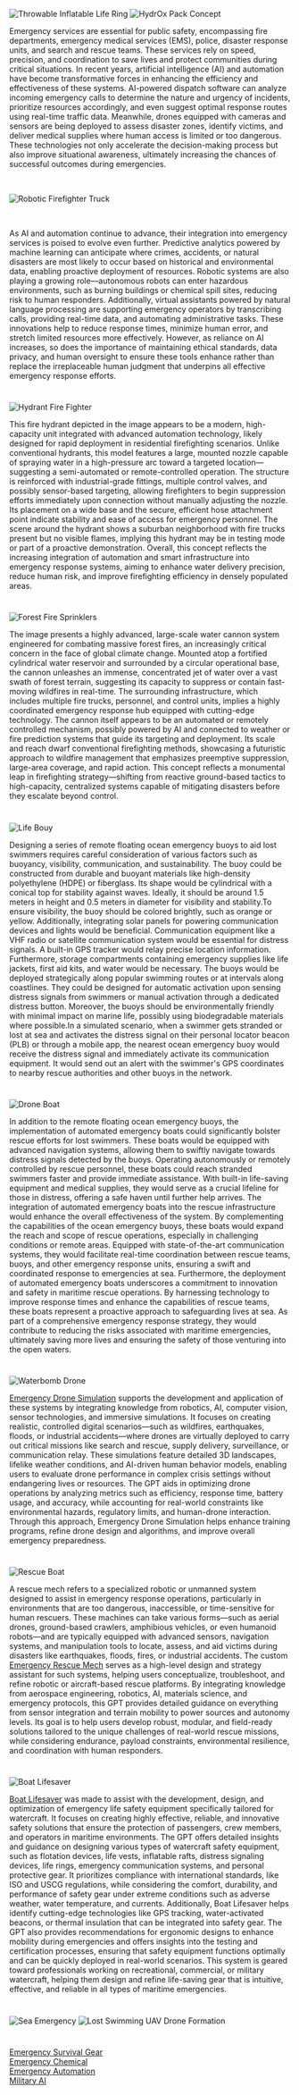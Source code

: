 ![Throwable Inflatable Life Ring](https://github.com/user-attachments/assets/6c843a07-2520-4f32-acb2-ee3e7c7b4bae)
![HydrOx Pack Concept](https://github.com/user-attachments/assets/1e0cba5b-3575-4770-856e-753fb02ed2cf)

Emergency services are essential for public safety, encompassing fire departments, emergency medical services (EMS), police, disaster response units, and search and rescue teams. These services rely on speed, precision, and coordination to save lives and protect communities during critical situations. In recent years, artificial intelligence (AI) and automation have become transformative forces in enhancing the efficiency and effectiveness of these systems. AI-powered dispatch software can analyze incoming emergency calls to determine the nature and urgency of incidents, prioritize resources accordingly, and even suggest optimal response routes using real-time traffic data. Meanwhile, drones equipped with cameras and sensors are being deployed to assess disaster zones, identify victims, and deliver medical supplies where human access is limited or too dangerous. These technologies not only accelerate the decision-making process but also improve situational awareness, ultimately increasing the chances of successful outcomes during emergencies.

<br>

![Robotic Firefighter Truck](https://github.com/user-attachments/assets/73eabadf-d6a3-444d-acf4-546ef79669ad)

<br>

As AI and automation continue to advance, their integration into emergency services is poised to evolve even further. Predictive analytics powered by machine learning can anticipate where crimes, accidents, or natural disasters are most likely to occur based on historical and environmental data, enabling proactive deployment of resources. Robotic systems are also playing a growing role—autonomous robots can enter hazardous environments, such as burning buildings or chemical spill sites, reducing risk to human responders. Additionally, virtual assistants powered by natural language processing are supporting emergency operators by transcribing calls, providing real-time data, and automating administrative tasks. These innovations help to reduce response times, minimize human error, and stretch limited resources more effectively. However, as reliance on AI increases, so does the importance of maintaining ethical standards, data privacy, and human oversight to ensure these tools enhance rather than replace the irreplaceable human judgment that underpins all effective emergency response efforts.

#

![Hydrant Fire Fighter](https://github.com/user-attachments/assets/2ae20bb0-b610-40af-9e63-b717b440e683)

This fire hydrant depicted in the image appears to be a modern, high-capacity unit integrated with advanced automation technology, likely designed for rapid deployment in residential firefighting scenarios. Unlike conventional hydrants, this model features a large, mounted nozzle capable of spraying water in a high-pressure arc toward a targeted location—suggesting a semi-automated or remote-controlled operation. The structure is reinforced with industrial-grade fittings, multiple control valves, and possibly sensor-based targeting, allowing firefighters to begin suppression efforts immediately upon connection without manually adjusting the nozzle. Its placement on a wide base and the secure, efficient hose attachment point indicate stability and ease of access for emergency personnel. The scene around the hydrant shows a suburban neighborhood with fire trucks present but no visible flames, implying this hydrant may be in testing mode or part of a proactive demonstration. Overall, this concept reflects the increasing integration of automation and smart infrastructure into emergency response systems, aiming to enhance water delivery precision, reduce human risk, and improve firefighting efficiency in densely populated areas.

#

![Forest Fire Sprinklers](https://github.com/user-attachments/assets/d482cadd-9c62-48b1-9ec6-3e24c4b1ba5a)

The image presents a highly advanced, large-scale water cannon system engineered for combating massive forest fires, an increasingly critical concern in the face of global climate change. Mounted atop a fortified cylindrical water reservoir and surrounded by a circular operational base, the cannon unleashes an immense, concentrated jet of water over a vast swath of forest terrain, suggesting its capacity to suppress or contain fast-moving wildfires in real-time. The surrounding infrastructure, which includes multiple fire trucks, personnel, and control units, implies a highly coordinated emergency response hub equipped with cutting-edge technology. The cannon itself appears to be an automated or remotely controlled mechanism, possibly powered by AI and connected to weather or fire prediction systems that guide its targeting and deployment. Its scale and reach dwarf conventional firefighting methods, showcasing a futuristic approach to wildfire management that emphasizes preemptive suppression, large-area coverage, and rapid action. This concept reflects a monumental leap in firefighting strategy—shifting from reactive ground-based tactics to high-capacity, centralized systems capable of mitigating disasters before they escalate beyond control.

#

![Life Bouy](https://github.com/user-attachments/assets/81cf9d6c-b399-46c4-b822-7efe066fca04)

Designing a series of remote floating ocean emergency buoys to aid lost swimmers requires careful consideration of various factors such as buoyancy, visibility, communication, and sustainability. The buoy could be constructed from durable and buoyant materials like high-density polyethylene (HDPE) or fiberglass. Its shape would be cylindrical with a conical top for stability against waves. Ideally, it should be around 1.5 meters in height and 0.5 meters in diameter for visibility and stability.To ensure visibility, the buoy should be colored brightly, such as orange or yellow. Additionally, integrating solar panels for powering communication devices and lights would be beneficial. Communication equipment like a VHF radio or satellite communication system would be essential for distress signals. A built-in GPS tracker would relay precise location information. Furthermore, storage compartments containing emergency supplies like life jackets, first aid kits, and water would be necessary. The buoys would be deployed strategically along popular swimming routes or at intervals along coastlines. They could be designed for automatic activation upon sensing distress signals from swimmers or manual activation through a dedicated distress button. Moreover, the buoys should be environmentally friendly with minimal impact on marine life, possibly using biodegradable materials where possible.In a simulated scenario, when a swimmer gets stranded or lost at sea and activates the distress signal on their personal locator beacon (PLB) or through a mobile app, the nearest ocean emergency buoy would receive the distress signal and immediately activate its communication equipment. It would send out an alert with the swimmer's GPS coordinates to nearby rescue authorities and other buoys in the network.

#

![Drone Boat](https://github.com/user-attachments/assets/9f889c4f-a567-4f6a-9d6a-5077d95ad719)

In addition to the remote floating ocean emergency buoys, the implementation of automated emergency boats could significantly bolster rescue efforts for lost swimmers. These boats would be equipped with advanced navigation systems, allowing them to swiftly navigate towards distress signals detected by the buoys. Operating autonomously or remotely controlled by rescue personnel, these boats could reach stranded swimmers faster and provide immediate assistance. With built-in life-saving equipment and medical supplies, they would serve as a crucial lifeline for those in distress, offering a safe haven until further help arrives. The integration of automated emergency boats into the rescue infrastructure would enhance the overall effectiveness of the system. By complementing the capabilities of the ocean emergency buoys, these boats would expand the reach and scope of rescue operations, especially in challenging conditions or remote areas. Equipped with state-of-the-art communication systems, they would facilitate real-time coordination between rescue teams, buoys, and other emergency response units, ensuring a swift and coordinated response to emergencies at sea. Furthermore, the deployment of automated emergency boats underscores a commitment to innovation and safety in maritime rescue operations. By harnessing technology to improve response times and enhance the capabilities of rescue teams, these boats represent a proactive approach to safeguarding lives at sea. As part of a comprehensive emergency response strategy, they would contribute to reducing the risks associated with maritime emergencies, ultimately saving more lives and ensuring the safety of those venturing into the open waters.

#

![Waterbomb Drone](https://github.com/user-attachments/assets/175d0176-9337-4a5d-8d78-3b5d3adbf3e1)

[Emergency Drone Simulation](https://chatgpt.com/g/g-68252adf91548191becb3c77d2ce4ae9-emergency-drone-simulation) supports the development and application of these systems by integrating knowledge from robotics, AI, computer vision, sensor technologies, and immersive simulations. It focuses on creating realistic, controlled digital scenarios—such as wildfires, earthquakes, floods, or industrial accidents—where drones are virtually deployed to carry out critical missions like search and rescue, supply delivery, surveillance, or communication relay. These simulations feature detailed 3D landscapes, lifelike weather conditions, and AI-driven human behavior models, enabling users to evaluate drone performance in complex crisis settings without endangering lives or resources. The GPT aids in optimizing drone operations by analyzing metrics such as efficiency, response time, battery usage, and accuracy, while accounting for real-world constraints like environmental hazards, regulatory limits, and human-drone interaction. Through this approach, Emergency Drone Simulation helps enhance training programs, refine drone design and algorithms, and improve overall emergency preparedness.

#

![Rescue Boat](https://github.com/user-attachments/assets/74d4703a-a9a4-4501-8275-c4785b8477bc)

A rescue mech refers to a specialized robotic or unmanned system designed to assist in emergency response operations, particularly in environments that are too dangerous, inaccessible, or time-sensitive for human rescuers. These machines can take various forms—such as aerial drones, ground-based crawlers, amphibious vehicles, or even humanoid robots—and are typically equipped with advanced sensors, navigation systems, and manipulation tools to locate, assess, and aid victims during disasters like earthquakes, floods, fires, or industrial accidents. The custom [Emergency Rescue Mech](https://chatgpt.com/g/g-682528f2bbfc819188e036323ee89410-emergency-rescue-mech) serves as a high-level design and strategy assistant for such systems, helping users conceptualize, troubleshoot, and refine robotic or aircraft-based rescue platforms. By integrating knowledge from aerospace engineering, robotics, AI, materials science, and emergency protocols, this GPT provides detailed guidance on everything from sensor integration and terrain mobility to power sources and autonomy levels. Its goal is to help users develop robust, modular, and field-ready solutions tailored to the unique challenges of real-world rescue missions, while considering endurance, payload constraints, environmental resilience, and coordination with human responders.

#

![Boat Lifesaver](https://github.com/user-attachments/assets/a01bfa8c-46dc-4c13-92f0-7d14f9329bf8)

[Boat Lifesaver](https://chatgpt.com/g/g-68313394a8488191be70b11a5aa329e4-boat-lifesaver) was made to assist with the development, design, and optimization of emergency life safety equipment specifically tailored for watercraft. It focuses on creating highly effective, reliable, and innovative safety solutions that ensure the protection of passengers, crew members, and operators in maritime environments. The GPT offers detailed insights and guidance on designing various types of watercraft safety equipment, such as flotation devices, life vests, inflatable rafts, distress signaling devices, life rings, emergency communication systems, and personal protective gear. It prioritizes compliance with international standards, like ISO and USCG regulations, while considering the comfort, durability, and performance of safety gear under extreme conditions such as adverse weather, water temperature, and currents. Additionally, Boat Lifesaver helps identify cutting-edge technologies like GPS tracking, water-activated beacons, or thermal insulation that can be integrated into safety gear. The GPT also provides recommendations for ergonomic designs to enhance mobility during emergencies and offers insights into the testing and certification processes, ensuring that safety equipment functions optimally and can be quickly deployed in real-world scenarios. This system is geared toward professionals working on recreational, commercial, or military watercraft, helping them design and refine life-saving gear that is intuitive, effective, and reliable in all types of maritime emergencies.

#
![Sea Emergency](https://github.com/user-attachments/assets/94f72feb-61df-41ec-b53c-d505b65df9ba)
![Lost Swimming UAV Drone Formation](https://github.com/user-attachments/assets/0acfc41f-0ff3-4899-b9e7-44a90f9a7300)
#

[Emergency Survival Gear](https://chatgpt.com/g/g-OKvPg1Rkx-emergency-survival-gear)
<br>
[Emergency Chemical](https://chatgpt.com/g/g-68252dd5e2e8819181fe60fefa89b1f4-emergency-chemical)
<br>
[Emergency Automation](https://chatgpt.com/g/g-6826dada2f2c8191b7a5c8d9b4fe8271-emergency-automation)
<br>
[Military AI](https://github.com/sourceduty/Military_AI)
